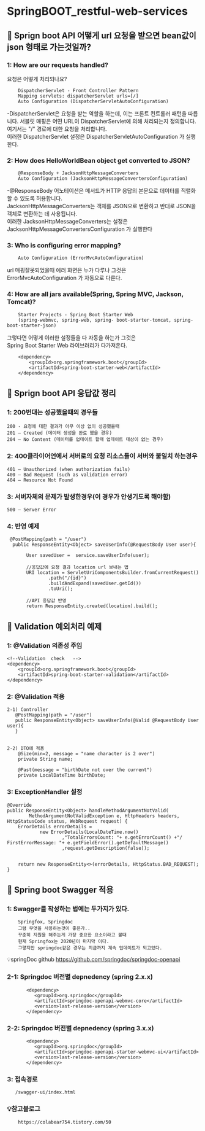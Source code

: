 # SpringBOOT_restful-web-services

## 📘 Sprign boot API 어떻게 url 요청을 받으면 bean값이 json 형태로 가는것일까?


### 1: How are our requests handled?
요청은 어떻게 처리되나요?

        DispatcherServlet - Front Controller Pattern
        Mapping servlets: dispatcherServlet urls=[/]
        Auto Configuration (DispatcherServletAutoConfiguration)

-DispatcherServlet은 요청을 받는 역할을 하는데, 이는 프론트 컨트롤러 패턴을 따릅니다. 
서블릿 매핑은 어떤 URL이 DispatcherServlet에 의해 처리되는지 정의합니다.   
여기서는 "/" 경로에 대한 요청을 처리합니다.  
이러한 DispatcherServlet 설정은 DispatcherServletAutoConfiguration 가 실행한다.


### 2: How does HelloWorldBean object get converted to JSON?  

        @ResponseBody + JacksonHttpMessageConverters
        Auto Configuration (JacksonHttpMessageConvertersConfiguration)

-@ResponseBody 어노테이션은 메서드가 HTTP 응답의 본문으로 데이터를 직렬화할 수 있도록 허용합니다.  
JacksonHttpMessageConverters는 객체를 JSON으로 변환하고 반대로 JSON을 객체로 변환하는 데 사용됩니다.  
이러한 JacksonHttpMessageConverters는 설정은 JacksonHttpMessageConvertersConfiguration 가 실행한다

### 3: Who is configuring error mapping?  

        Auto Configuration (ErrorMvcAutoConfiguration)

url 매핑잘못되었을때 에러 화면은 누가 다루나 그것은  
ErrorMvcAutoConfiguration 가 자동으로 다룬다.

### 4: How are all jars available(Spring, Spring MVC, Jackson, Tomcat)?  

        Starter Projects - Spring Boot Starter Web 
        (spring-webmvc, spring-web, spring- boot-starter-tomcat, spring-boot-starter-json)

그렇다면 어떻게 이러한 설정들을 다 자동을 하는가 그것은  
Spring Boot Starter Web 라이브러리가 다가져온다.

        <dependency>
            <groupId>org.springframework.boot</groupId>
            <artifactId>spring-boot-starter-web</artifactId>
        </dependency>

## 📘 Sprign boot API 응답값 정리

### 1:  200번대는 성공했을때의 경우들   
    
    200 - 요청에 대한 결과가 아무 이상 없이 성공했을때  
    201 — Created (데이터 생성을 완료 했을 경우)  
    204 — No Content (데이터를 업데이트 할때 업데이트 대상이 없는 경우)  

### 2:  400클라이어언에서 서버로의 요청 리소스들이 서버와 불일치 하는경우  
   
    401 — Unauthorized (when authorization fails)   
    400 — Bad Request (such as validation error)   
    404 — Resource Not Found  

### 3:  서버자체의 문제가 발생한경우(이 경우가 안생기도록 해야함)     
    
    500 — Server Error  

### 4: 반영 예제
 

     @PostMapping(path = "/user")
      public ResponseEntity<Object> saveUserInfo(@RequestBody User user){

           User savedUser =  service.saveUserInfo(user);

           //응답값에 요청 결과 location url 보내는 법 
           URI location = ServletUriComponentsBuilder.fromCurrentRequest()
                   .path("/{id}")
                   .buildAndExpand(savedUser.getId())
                   .toUri();

           //API 응답값 반영
           return ResponseEntity.created(location).build();

## 📘 Validation 예외처리 예제

### 1: @Validation 의존성 주입

   	<!--Validation	check	-->
   	<dependency>
   		<groupId>org.springframework.boot</groupId>
   		<artifactId>spring-boot-starter-validation</artifactId>
   	</dependency>

### 2:  @Validation 적용  


    2-1) Controller
       @PostMapping(path = "/user")
       public ResponseEntity<Object> saveUserInfo(@Valid @RequestBody User user){
       }


    2-2) DTO에 적용
        @Size(min=2, message = "name character is 2 over")
        private String name;
    
        @Past(message = "birthDate not over the current")
        private LocalDateTime birthDate;


### 3:  ExceptionHandler 설정


    @Override
    public ResponseEntity<Object> handleMethodArgumentNotValid(
            MethodArgumentNotValidException e, HttpHeaders headers, HttpStatusCode status, WebRequest request) {
        ErrorDetails errorDetails =
                new ErrorDetails(LocalDateTime.now()
                        ,"TotalErrorsCount: "+ e.getErrorCount() +"/ FirstErrorMessage: "+ e.getFieldError().getDefaultMessage()
                        ,request.getDescription(false));


        return new ResponseEntity<>(errorDetails, HttpStatus.BAD_REQUEST);
    }


## 📘 Spring boot Swagger 적용

### 1:  Swagger를 작성하는 법에는 두가지가 있다.  
        Springfox, Springdoc
        그럼 무엇을 사용하는것이 좋은가..  
        꾸준히 지원을 해주는게 가장 중요한 요소이라고 볼때
        현재 Springfox는 2020년이 마지막 이다.  
        그렇지만 springdoc같은 경우는 지금까지 계속 업데이트가 되고있다.

💡springDoc github
      https://github.com/springdoc/springdoc-openapi   


### 2-1: Springdoc 버전별 depnedency  (spring 2.x.x)

           <dependency>
              <groupId>org.springdoc</groupId>
              <artifactId>springdoc-openapi-webmvc-core</artifactId>
              <version>last-release-version</version>
           </dependency>
### 2-2: Springdoc 버전별 depnedency  (spring 3.x.x)

           <dependency>
              <groupId>org.springdoc</groupId>
              <artifactId>springdoc-openapi-starter-webmvc-ui</artifactId>
              <version>last-release-version</version>
           </dependency>


### 3: 접속경로

       /swagger-ui/index.html

### 💡참고블로그
        https://colabear754.tistory.com/50